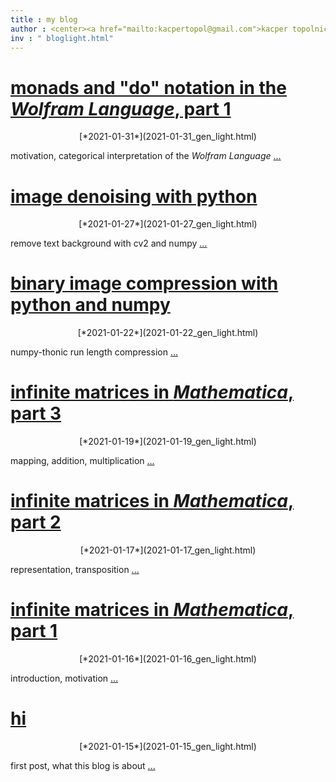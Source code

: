 ```yaml
---
title : my blog
author : <center><a href="mailto:kacpertopol@gmail.com">kacper topolnicki</a></br><a href="mailto:kacpertopol@gmail.com">kacpertopol@gmail.com</a><center>
inv : " bloglight.html"
---
```



# [monads and "do" notation in the *Wolfram Language*, part 1](./2021-01-31_gen_dark.html)
<center>
[*2021-01-31*](2021-01-31_gen_light.html)
</center>

motivation, categorical interpretation of the *Wolfram Language* <a id = "NCE" href = "2021-01-31_gen_dark.html">...</a>



# [image denoising with python](./2021-01-27_gen_dark.html)
<center>
[*2021-01-27*](2021-01-27_gen_light.html)
</center>

remove text background with cv2 and numpy <a id = "NCE" href = "2021-01-27_gen_dark.html">...</a>



# [binary image compression with python and numpy](./2021-01-22_gen_dark.html)
<center>
[*2021-01-22*](2021-01-22_gen_light.html)
</center>

numpy-thonic run length compression <a id = "NCE" href = "2021-01-22_gen_dark.html">...</a>



# [infinite matrices in *Mathematica*, part 3](./2021-01-19_gen_dark.html)
<center>
[*2021-01-19*](2021-01-19_gen_light.html)
</center>

mapping, addition, multiplication <a id = "NCE" href = "2021-01-19_gen_dark.html">...</a>



# [infinite matrices in *Mathematica*, part 2](./2021-01-17_gen_dark.html)
<center>
[*2021-01-17*](2021-01-17_gen_light.html)
</center>

representation, transposition <a id = "NCE" href = "2021-01-17_gen_dark.html">...</a>



# [infinite matrices in *Mathematica*, part 1](./2021-01-16_gen_dark.html)
<center>
[*2021-01-16*](2021-01-16_gen_light.html)
</center>

introduction, motivation <a id = "NCE" href = "2021-01-16_gen_dark.html">...</a>



# [hi](./2021-01-15_gen_dark.html)
<center>
[*2021-01-15*](2021-01-15_gen_light.html)
</center>

first post, what this blog is about <a id = "NCE" href = "2021-01-15_gen_dark.html">...</a>


